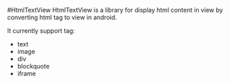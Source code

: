 #HtmlTextView
HtmlTextView is a library for display html content in view by converting html tag to view in android.

It currently support tag:

* text
* image
* div
* blockquote
* iframe
